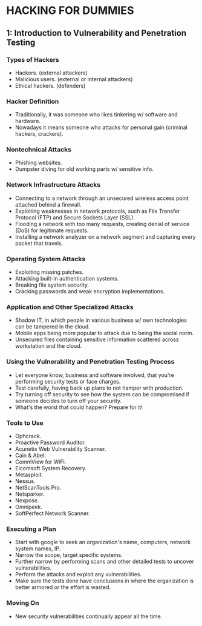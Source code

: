 # HACKING FOR DUMMIES

## 1: Introduction to Vulnerability and Penetration Testing

### Types of Hackers

- Hackers. (external attackers)
- Malicious users. (external or internal attackers)
- Ethical hackers. (defenders)

### Hacker Definition

- Traditionally, it was someone who likes tinkering w/ software and hardware.
- Nowadays it means someone who attacks for personal gain (criminal hackers, crackers).

### Nontechnical Attacks

- Phishing websites.
- Dumpster diving for old working parts w/ sensitive info.

### Network Infrastructure Attacks

- Connecting to a network through an unsecured wireless access point attached behind a firewall.
- Exploiting weaknesses in network protocols, such as File Transfer Protocol (FTP) and Secure Sockets Layer (SSL).
- Flooding a network with too many requests, creating denial of service (DoS) for legitimate requests.
- Installing a network analyzer on a network segment and capturing every packet that travels.

### Operating System Attacks

- Exploiting missing patches.
- Attacking built-in authentication systems.
- Breaking file system security.
- Cracking passwords and weak encryption implementations.

### Application and Other Specialized Attacks

- Shadow IT, in which people in various business w/ own technologies can be tampered in the cloud.
- Mobile apps being more popular to attack due to being the social norm.
- Unsecured files containing sensitive information scattered across workstation and the cloud.

### Using the Vulnerability and Penetration Testing Process

- Let everyone know, business and software involved, that you're performing security tests or face charges.
- Test carefully, having back up plans to not hamper with production.
- Try turning off security to see how the system can be compromised if someone decides to turn off your security.
- What's the worst that could happen? Prepare for it!

### Tools to Use

- Ophcrack.
- Proactive Password Auditor.
- Acunetix Web Vulnerability Scanner.
- Cain & Abel.
- CommView for WiFi.
- Elcomsoft System Recovery.
- Metasploit.
- Nessus.
- NetScanTools Pro.
- Netsparker.
- Nexpose.
- Omnipeek.
- SoftPerfect Network Scanner.

### Executing a Plan

- Start with google to seek an organization's name, computers, network system names, IP.
- Narrow the scope, target specific systems.
- Further narrow by performing scans and other detailed tests to uncover vulnerabilities.
- Perform the attacks and exploit any vulnerabilities.
- Make sure the tests done have conclusions in where the organization is better armored or the effort is wasted.

### Moving On

- New security vulnerabilities continually appear all the time.
